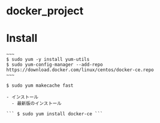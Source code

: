 # docker_project



# Install
    ~~~
    $ sudo yum -y install yum-utils
    $ sudo yum-config-manager --add-repo https://download.docker.com/linux/centos/docker-ce.repo
    ~~~
    
    $ sudo yum makecache fast 

    - インストール
      - 最新版のインストール
      
    ``` $ sudo yum install docker-ce ```
